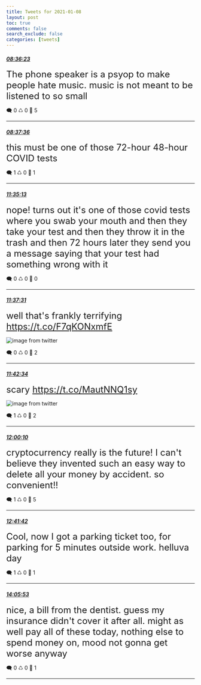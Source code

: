 ```yaml
---
title: Tweets for 2021-01-08
layout: post
toc: true
comments: false
search_exclude: false
categories: [tweets]
---
```



#### <a href = "https://twitter.com/deepfates/status/1347567837309587458">*08:36:23*</a>

<font size="5">The phone speaker is a psyop to make people hate music. music is not meant to be listened to so small</font>



🗨️ 0 ♺ 0 🤍  5   

---
    
#### <a href = "https://twitter.com/deepfates/status/1347568144164868096">*08:37:36*</a>

<font size="5">this must be one of those 72-hour 48-hour COVID tests</font>



🗨️ 1 ♺ 0 🤍  1   

---
    
#### <a href = "https://twitter.com/deepfates/status/1347612840291491842">*11:35:13*</a>

<font size="5">nope! turns out it's one of those covid tests where you swab your mouth and then they take your test and then they throw it in the trash and then 72 hours later they send you a message saying that your test had something wrong with it</font>



🗨️ 0 ♺ 0 🤍  0   

---
    
#### <a href = "https://twitter.com/deepfates/status/1347613420200202241">*11:37:31*</a>

<font size="5">well that's frankly terrifying  https://t.co/F7qKONxmfE</font>

![image from twitter](/fastpages//images/ErOvQk2U0AML1aB.jpg)


🗨️ 0 ♺ 0 🤍  2   

---
    
#### <a href = "https://twitter.com/deepfates/status/1347614690361315328">*11:42:34*</a>

<font size="5">scary  https://t.co/MautNNQ1sy</font>

![image from twitter](/fastpages//images/ErOwamdUYAA9eHB.jpg)


🗨️ 1 ♺ 0 🤍  2   

---
    
#### <a href = "https://twitter.com/deepfates/status/1347619118732648450">*12:00:10*</a>

<font size="5">cryptocurrency really is the future! I can't believe they invented such an easy way to delete all your money by accident.   so convenient!!</font>



🗨️ 1 ♺ 0 🤍  5   

---
    
#### <a href = "https://twitter.com/deepfates/status/1347629574239109121">*12:41:42*</a>

<font size="5">Cool, now I got a parking ticket too, for parking for 5 minutes outside work. helluva day</font>



🗨️ 1 ♺ 0 🤍  1   

---
    
#### <a href = "https://twitter.com/deepfates/status/1347650756673892352">*14:05:53*</a>

<font size="5">nice, a bill from the dentist. guess my insurance didn't cover it after all. might as well pay all of these today, nothing else to spend money on, mood not gonna get worse anyway</font>



🗨️ 0 ♺ 0 🤍  1   

---
    
            
